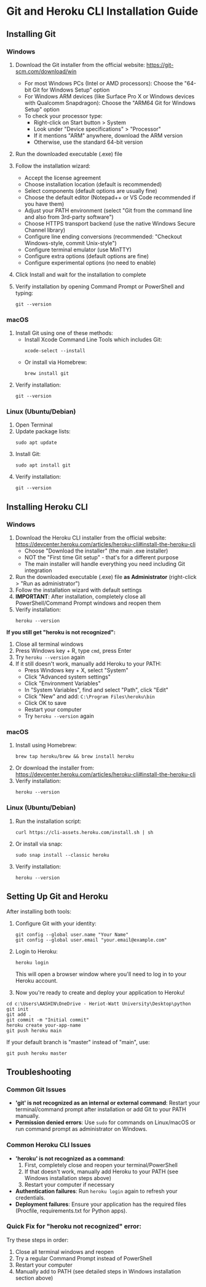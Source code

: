 # Git and Heroku CLI Installation Guide

## Installing Git

### Windows
1. Download the Git installer from the official website: https://git-scm.com/download/win
   - For most Windows PCs (Intel or AMD processors): Choose the "64-bit Git for Windows Setup" option
   - For Windows ARM devices (like Surface Pro X or Windows devices with Qualcomm Snapdragon): Choose the "ARM64 Git for Windows Setup" option
   - To check your processor type:
     - Right-click on Start button > System
     - Look under "Device specifications" > "Processor" 
     - If it mentions "ARM" anywhere, download the ARM version
     - Otherwise, use the standard 64-bit version

2. Run the downloaded executable (.exe) file
3. Follow the installation wizard:
   - Accept the license agreement
   - Choose installation location (default is recommended)
   - Select components (default options are usually fine)
   - Choose the default editor (Notepad++ or VS Code recommended if you have them)
   - Adjust your PATH environment (select "Git from the command line and also from 3rd-party software")
   - Choose HTTPS transport backend (use the native Windows Secure Channel library)
   - Configure line ending conversions (recommended: "Checkout Windows-style, commit Unix-style")
   - Configure terminal emulator (use MinTTY)
   - Configure extra options (default options are fine)
   - Configure experimental options (no need to enable)
4. Click Install and wait for the installation to complete
5. Verify installation by opening Command Prompt or PowerShell and typing:
   ```
   git --version
   ```

### macOS
1. Install Git using one of these methods:
   - Install Xcode Command Line Tools which includes Git:
     ```
     xcode-select --install
     ```
   - Or install via Homebrew:
     ```
     brew install git
     ```
2. Verify installation:
   ```
   git --version
   ```

### Linux (Ubuntu/Debian)
1. Open Terminal
2. Update package lists:
   ```
   sudo apt update
   ```
3. Install Git:
   ```
   sudo apt install git
   ```
4. Verify installation:
   ```
   git --version
   ```

## Installing Heroku CLI

### Windows
1. Download the Heroku CLI installer from the official website: https://devcenter.heroku.com/articles/heroku-cli#install-the-heroku-cli
   - Choose "Download the installer" (the main .exe installer)
   - NOT the "First time Git setup" - that's for a different purpose
   - The main installer will handle everything you need including Git integration
2. Run the downloaded executable (.exe) file **as Administrator** (right-click > "Run as administrator")
3. Follow the installation wizard with default settings
4. **IMPORTANT**: After installation, completely close all PowerShell/Command Prompt windows and reopen them
5. Verify installation:
   ```
   heroku --version
   ```

**If you still get "heroku is not recognized":**
1. Close all terminal windows
2. Press Windows key + R, type `cmd`, press Enter
3. Try `heroku --version` again
4. If it still doesn't work, manually add Heroku to your PATH:
   - Press Windows key + X, select "System"
   - Click "Advanced system settings"
   - Click "Environment Variables"
   - In "System Variables", find and select "Path", click "Edit"
   - Click "New" and add: `C:\Program Files\heroku\bin`
   - Click OK to save
   - Restart your computer
   - Try `heroku --version` again

### macOS
1. Install using Homebrew:
   ```
   brew tap heroku/brew && brew install heroku
   ```
2. Or download the installer from: https://devcenter.heroku.com/articles/heroku-cli#install-the-heroku-cli
3. Verify installation:
   ```
   heroku --version
   ```

### Linux (Ubuntu/Debian)
1. Run the installation script:
   ```
   curl https://cli-assets.heroku.com/install.sh | sh
   ```
2. Or install via snap:
   ```
   sudo snap install --classic heroku
   ```
3. Verify installation:
   ```
   heroku --version
   ```

## Setting Up Git and Heroku

After installing both tools:

1. Configure Git with your identity:
   ```
   git config --global user.name "Your Name"
   git config --global user.email "your.email@example.com"
   ```

2. Login to Heroku:
   ```
   heroku login
   ```
   This will open a browser window where you'll need to log in to your Heroku account.

3. Now you're ready to create and deploy your application to Heroku!
```
cd c:\Users\AASHIN\OneDrive - Heriot-Watt University\Desktop\python
git init
git add .
git commit -m "Initial commit"
heroku create your-app-name
git push heroku main
```

If your default branch is "master" instead of "main", use:
```
git push heroku master
```

## Troubleshooting

### Common Git Issues
- **'git' is not recognized as an internal or external command**: Restart your terminal/command prompt after installation or add Git to your PATH manually.
- **Permission denied errors**: Use `sudo` for commands on Linux/macOS or run command prompt as administrator on Windows.

### Common Heroku CLI Issues
- **'heroku' is not recognized as a command**: 
  1. First, completely close and reopen your terminal/PowerShell
  2. If that doesn't work, manually add Heroku to your PATH (see Windows installation steps above)
  3. Restart your computer if necessary
- **Authentication failures**: Run `heroku login` again to refresh your credentials.
- **Deployment failures**: Ensure your application has the required files (Procfile, requirements.txt for Python apps).

### Quick Fix for "heroku not recognized" error:
Try these steps in order:
1. Close all terminal windows and reopen
2. Try a regular Command Prompt instead of PowerShell
3. Restart your computer
4. Manually add to PATH (see detailed steps in Windows installation section above)
